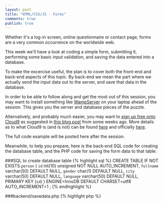 ```yaml
---
layout: post
title: "HTML/CSS/JS - Forms"
comments: true
publish: true
---
```


Whether it's a log-in screen, online questionnaire or contact page, forms are a very common occurrence on the worldwide web.

This week we'll have a look at coding a simple form, submitting it, performing some basic input validation, and saving the data entered into a database.  

To make the excercise useful, the plan is to cover both the front-end and back-end aspects of this topic. By back-end we mean the part where we actually send the input data out to the server, and save that data in the database. 

In order to be able to follow along and get the most out of this session, you may want to install something like [WampServer](http://www.wampserver.com/en/) on your laptop ahead of the session. This gives you the server and database pieces of the puzzle.

Alternatively, and probably much easier, you may want to [sign up free onto Cloud9](https://c9.io/web/sign-up/free) as suggested in [this blog post](http://mississaugacoding.github.io/2015/10/06/html-css-js-review/) from some weeks ago. More details as to what Cloud9 is (and is not) can be found [here](http://mississaugacoding.github.io/2015/10/13/html-css-js-more-review/) and officially [here](https://docs.c9.io/docs/).

The full code example will be posted here after the session.

Meanwhile, to help you prepare, here is the back-end SQL code for creating the database table, and the PHP code for saving the form data to that table:

###SQL to create database table
{% highlight sql %}
CREATE TABLE IF NOT EXISTS `person` (
  `id` int(10) unsigned NOT NULL AUTO_INCREMENT,
  `fullname` varchar(50) DEFAULT NULL,
  `gender` char(1) DEFAULT NULL,
  `city` varchar(50) DEFAULT NULL,
  `language` varchar(50) DEFAULT NULL,
  PRIMARY KEY (`id`)
) ENGINE=InnoDB DEFAULT CHARSET=utf8 AUTO_INCREMENT=1 ;
{% endhighlight %}


###backend/savedata.php
{% highlight php %}
<?php

// fetch POSTed data
// possibly fetch other fields here
$name = filter_input(INPUT_POST, 'fullname');

// connect to the database
// ** replace connection parms according to your set-up **
$dbConn = mysqli_connect("127.0.0.1", "user", "pass", "dbname", 3306);

// prepare insert sql statement 
// possibly add other fields to insert and bind
$sqlInsert = "INSERT INTO `person` (`name`) VALUES (?)";
$stmt = mysqli_prepare($dbConn, $sqlInsert);
mysqli_stmt_bind_param($stmt, 's', $name);

// execute the insert sql statement 
mysqli_stmt_execute($stmt);

// close statement and connection 
mysqli_stmt_close($stmt);
mysqli_close($dbConn);

exit();
{% endhighlight%}
